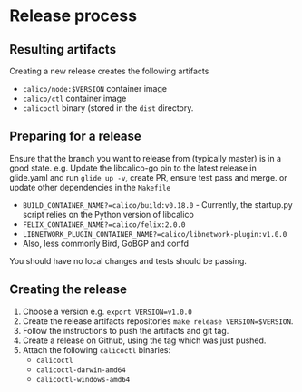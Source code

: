# Release process

## Resulting artifacts
Creating a new release creates the following artifacts
* `calico/node:$VERSION` container image
* `calico/ctl` container image
* `calicoctl`  binary (stored in the `dist` directory.

## Preparing for a release
Ensure that the branch you want to release from (typically master) is in a good state.
e.g. Update the libcalico-go pin to the latest release in glide.yaml and run `glide up -v`, create PR, ensure test pass and merge.
or update other dependencies in the `Makefile` 
- `BUILD_CONTAINER_NAME?=calico/build:v0.18.0` - Currently, the startup.py script relies on the Python version of libcalico
- `FELIX_CONTAINER_NAME?=calico/felix:2.0.0`
- `LIBNETWORK_PLUGIN_CONTAINER_NAME?=calico/libnetwork-plugin:v1.0.0`
- Also, less commonly Bird, GoBGP and confd

You should have no local changes and tests should be passing.

## Creating the release
1. Choose a version e.g. `export VERSION=v1.0.0`
2. Create the release artifacts repositories `make release VERSION=$VERSION`. 
3. Follow the instructions to push the artifacts and git tag.
4. Create a release on Github, using the tag which was just pushed. 
5. Attach the following `calicoctl` binaries:
   - `calicoctl`
   - `calicoctl-darwin-amd64`
   - `calicoctl-windows-amd64`
